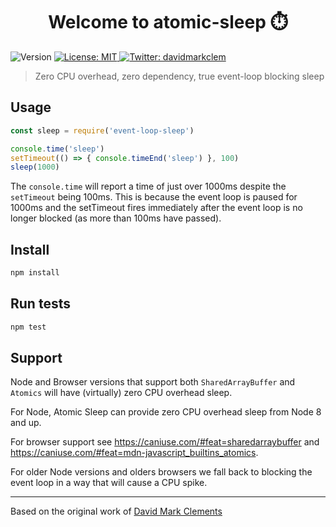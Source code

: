 <h1 align="center">Welcome to atomic-sleep ⏱️</h1>
<p>
  <img alt="Version" src="https://img.shields.io/badge/version-1.0.0-blue.svg?cacheSeconds=2592000" />
  <a href="#" target="_blank">
    <img alt="License: MIT" src="https://img.shields.io/badge/License-MIT-yellow.svg" />
  </a>
  <a href="https://twitter.com/davidmarkclem" target="_blank">
    <img alt="Twitter: davidmarkclem" src="https://img.shields.io/twitter/follow/davidmarkclem.svg?style=social" />
  </a>
</p>

> Zero CPU overhead, zero dependency, true event-loop blocking sleep

## Usage

```js
const sleep = require('event-loop-sleep')

console.time('sleep')
setTimeout(() => { console.timeEnd('sleep') }, 100) 
sleep(1000)
```

The `console.time` will report a time of just over 1000ms despite the `setTimeout`
being 100ms. This is because the event loop is paused for 1000ms and the setTimeout
fires immediately after the event loop is no longer blocked (as more than 100ms have passed).

## Install

```sh
npm install
```

## Run tests

```sh
npm test
```

## Support

Node and Browser versions that support both `SharedArrayBuffer` and `Atomics` will have (virtually) zero CPU overhead sleep. 

For Node, Atomic Sleep can provide zero CPU overhead sleep from Node 8 and up.

For browser support see https://caniuse.com/#feat=sharedarraybuffer and https://caniuse.com/#feat=mdn-javascript_builtins_atomics.


For older Node versions and olders browsers we fall back to blocking the event loop in a way that will cause a CPU spike. 

---

Based on the original work of [David Mark Clements](https://github.com/davidmarkclements/atomic-sleep)